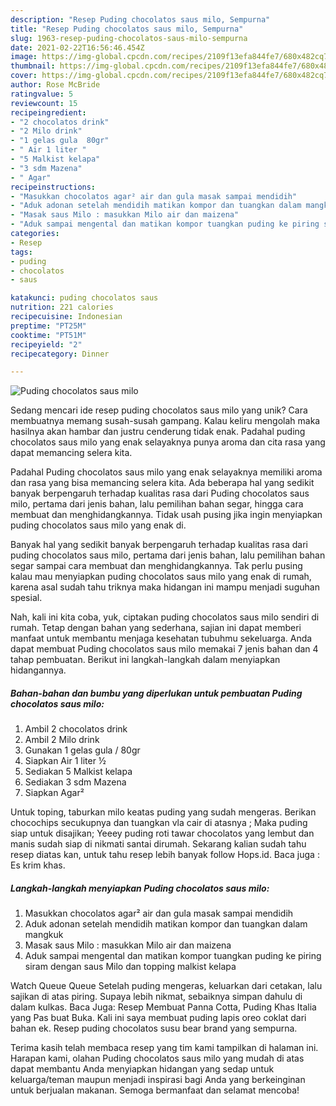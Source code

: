 ```yaml
---
description: "Resep Puding chocolatos saus milo, Sempurna"
title: "Resep Puding chocolatos saus milo, Sempurna"
slug: 1963-resep-puding-chocolatos-saus-milo-sempurna
date: 2021-02-22T16:56:46.454Z
image: https://img-global.cpcdn.com/recipes/2109f13efa844fe7/680x482cq70/puding-chocolatos-saus-milo-foto-resep-utama.jpg
thumbnail: https://img-global.cpcdn.com/recipes/2109f13efa844fe7/680x482cq70/puding-chocolatos-saus-milo-foto-resep-utama.jpg
cover: https://img-global.cpcdn.com/recipes/2109f13efa844fe7/680x482cq70/puding-chocolatos-saus-milo-foto-resep-utama.jpg
author: Rose McBride
ratingvalue: 5
reviewcount: 15
recipeingredient:
- "2 chocolatos drink"
- "2 Milo drink"
- "1 gelas gula  80gr"
- " Air 1 liter "
- "5 Malkist kelapa"
- "3 sdm Mazena"
- " Agar"
recipeinstructions:
- "Masukkan chocolatos agar² air dan gula masak sampai mendidih"
- "Aduk adonan setelah mendidih matikan kompor dan tuangkan dalam mangkuk"
- "Masak saus Milo : masukkan Milo air dan maizena"
- "Aduk sampai mengental dan matikan kompor tuangkan puding ke piring siram dengan saus Milo dan topping malkist kelapa"
categories:
- Resep
tags:
- puding
- chocolatos
- saus

katakunci: puding chocolatos saus 
nutrition: 221 calories
recipecuisine: Indonesian
preptime: "PT25M"
cooktime: "PT51M"
recipeyield: "2"
recipecategory: Dinner

---
```



![Puding chocolatos saus milo](https://img-global.cpcdn.com/recipes/2109f13efa844fe7/680x482cq70/puding-chocolatos-saus-milo-foto-resep-utama.jpg)

Sedang mencari ide resep puding chocolatos saus milo yang unik? Cara membuatnya memang susah-susah gampang. Kalau keliru mengolah maka hasilnya akan hambar dan justru cenderung tidak enak. Padahal puding chocolatos saus milo yang enak selayaknya punya aroma dan cita rasa yang dapat memancing selera kita.

Padahal Puding chocolatos saus milo yang enak selayaknya memiliki aroma dan rasa yang bisa memancing selera kita. Ada beberapa hal yang sedikit banyak berpengaruh terhadap kualitas rasa dari Puding chocolatos saus milo, pertama dari jenis bahan, lalu pemilihan bahan segar, hingga cara membuat dan menghidangkannya. Tidak usah pusing jika ingin menyiapkan puding chocolatos saus milo yang enak di.

Banyak hal yang sedikit banyak berpengaruh terhadap kualitas rasa dari puding chocolatos saus milo, pertama dari jenis bahan, lalu pemilihan bahan segar sampai cara membuat dan menghidangkannya. Tak perlu pusing kalau mau menyiapkan puding chocolatos saus milo yang enak di rumah, karena asal sudah tahu triknya maka hidangan ini mampu menjadi suguhan spesial.


Nah, kali ini kita coba, yuk, ciptakan puding chocolatos saus milo sendiri di rumah. Tetap dengan bahan yang sederhana, sajian ini dapat memberi manfaat untuk membantu menjaga kesehatan tubuhmu sekeluarga. Anda dapat membuat Puding chocolatos saus milo memakai 7 jenis bahan dan 4 tahap pembuatan. Berikut ini langkah-langkah dalam menyiapkan hidangannya.

<!--inarticleads1-->

##### Bahan-bahan dan bumbu yang diperlukan untuk pembuatan Puding chocolatos saus milo:

1. Ambil 2 chocolatos drink
1. Ambil 2 Milo drink
1. Gunakan 1 gelas gula / 80gr
1. Siapkan  Air 1 liter ½
1. Sediakan 5 Malkist kelapa
1. Sediakan 3 sdm Mazena
1. Siapkan  Agar²


Untuk toping, taburkan milo keatas puding yang sudah mengeras. Berikan chocochips secukupnya dan tuangkan vla cair di atasnya ; Maka puding siap untuk disajikan; Yeeey puding roti tawar chocolatos yang lembut dan manis sudah siap di nikmati santai dirumah. Sekarang kalian sudah tahu resep diatas kan, untuk tahu resep lebih banyak follow Hops.id. Baca juga : Es krim khas. 

<!--inarticleads2-->

##### Langkah-langkah menyiapkan Puding chocolatos saus milo:

1. Masukkan chocolatos agar² air dan gula masak sampai mendidih
1. Aduk adonan setelah mendidih matikan kompor dan tuangkan dalam mangkuk
1. Masak saus Milo : masukkan Milo air dan maizena
1. Aduk sampai mengental dan matikan kompor tuangkan puding ke piring siram dengan saus Milo dan topping malkist kelapa


Watch Queue Queue Setelah puding mengeras, keluarkan dari cetakan, lalu sajikan di atas piring. Supaya lebih nikmat, sebaiknya simpan dahulu di dalam kulkas. Baca Juga: Resep Membuat Panna Cotta, Puding Khas Italia yang Pas buat Buka. Kali ini saya membuat puding lapis oreo coklat dari bahan ek. Resep puding chocolatos susu bear brand yang sempurna. 

Terima kasih telah membaca resep yang tim kami tampilkan di halaman ini. Harapan kami, olahan Puding chocolatos saus milo yang mudah di atas dapat membantu Anda menyiapkan hidangan yang sedap untuk keluarga/teman maupun menjadi inspirasi bagi Anda yang berkeinginan untuk berjualan makanan. Semoga bermanfaat dan selamat mencoba!
